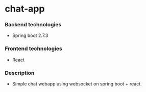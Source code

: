 # chat-app

### Backend technologies
- Spring boot 2.7.3

### Frontend technologies
- React

### Description
- Simple chat webapp using websocket on spring boot + react.
